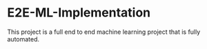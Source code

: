 # E2E-ML-Implementation
This project is a full end to end machine learning project that is fully automated. 
